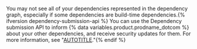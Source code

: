 You may not see all of your dependencies represented in the dependency graph, especially if some dependencies are build-time dependencies.{% ifversion dependency-submission-api %} You can use the Dependency submission API to inform {% data variables.product.prodname_dotcom %} about your other dependencies, and receive security updates for them. For more information, see "[AUTOTITLE](/code-security/supply-chain-security/understanding-your-software-supply-chain/using-the-dependency-submission-api)."{% endif %}
